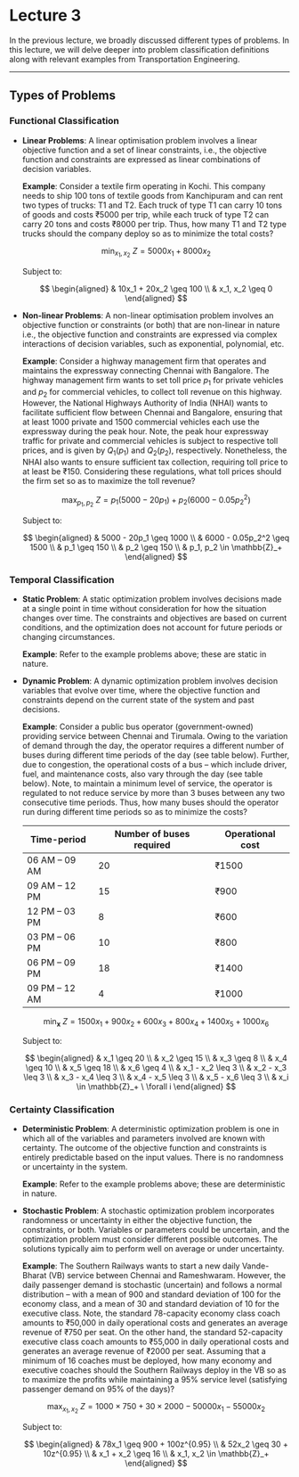 # Lecture 3

In the previous lecture, we broadly discussed different types of problems. In this lecture, we will delve deeper into problem classification definitions along with relevant examples from Transportation Engineering.

---

## Types of Problems

### Functional Classification

- **Linear Problems**: A linear optimisation problem involves a linear objective function and a set of linear constraints, i.e., the objective function and constraints are expressed as linear combinations of decision variables.

  **Example**: Consider a textile firm operating in Kochi. This company needs to ship 100 tons of textile goods from Kanchipuram and can rent two types of trucks: T1 and T2. Each truck of type T1 can carry 10 tons of goods and costs ₹5000 per trip, while each truck of type T2 can carry 20 tons and costs ₹8000 per trip. Thus, how many T1 and T2 type trucks should the company deploy so as to minimize the total costs?

    $$
    \min_{x_1, x_2} \ Z = 5000x_1 + 8000x_2
    $$

    Subject to:

    $$
    \begin{aligned}
      & 10x_1 + 20x_2 \geq 100 \\
      & x_1, x_2 \geq 0
    \end{aligned}
    $$

- **Non-linear Problems**: A non-linear optimisation problem involves an objective function or constraints (or both) that are non-linear in nature i.e., the objective function and constraints are expressed via complex interactions of decision variables, such as exponential, polynomial, etc.

  **Example**: Consider a highway management firm that operates and maintains the expressway connecting Chennai with Bangalore. The highway management firm wants to set toll price $p_1$ for private vehicles and $p_2$ for commercial vehicles, to collect toll revenue on this highway. However, the National Highways Authority of India (NHAI) wants to facilitate sufficient flow between Chennai and Bangalore, ensuring that at least 1000 private and 1500 commercial vehicles each use the expressway during the peak hour. Note, the peak hour expressway traffic for private and commercial vehicles is subject to respective toll prices, and is given by $Q_1(p_1)$ and $Q_2(p_2)$, respectively. Nonetheless, the NHAI also wants to ensure sufficient tax collection, requiring toll price to at least be ₹150. Considering these regulations, what toll prices should the firm set so as to maximize the toll revenue?

    $$
    \max_{p_1, p_2} \ Z = p_1 (5000 - 20p_1) + p_2 \left(6000 - 0.05p_2^2 \right)
    $$

    Subject to:

    $$
    \begin{aligned}
      & 5000 - 20p_1 \geq 1000 \\
      & 6000 - 0.05p_2^2 \geq 1500 \\
      & p_1 \geq 150 \\
      & p_2 \geq 150 \\
      & p_1, p_2 \in \mathbb{Z}_+
    \end{aligned}
    $$

### Temporal Classification

- **Static Problem**: A static optimization problem involves decisions made at a single point in time without consideration for how the situation changes over time. The constraints and objectives are based on current conditions, and the optimization does not account for future periods or changing circumstances.
  
  **Example**: Refer to the example problems above; these are static in nature.

- **Dynamic Problem**: A dynamic optimization problem involves decision variables that evolve over time, where the objective function and constraints depend on the current state of the system and past decisions.

  **Example**: Consider a public bus operator (government-owned) providing service between Chennai and Tirumala. Owing to the variation of demand through the day, the operator requires a different number of buses during different time periods of the day (see table below). Further, due to congestion, the operational costs of a bus – which include driver, fuel, and maintenance costs, also vary through the day (see table below). Note, to maintain a minimum level of service, the operator is regulated to not reduce service by more than 3 buses between any two consecutive time periods. Thus, how many buses should the operator run during different time periods so as to minimize the costs?

  | Time-period   | Number of buses required | Operational cost |
  |---------------|--------------------------|------------------|
  | 06 AM – 09 AM | 20                       | ₹1500            |
  | 09 AM – 12 PM | 15                       | ₹900             |
  | 12 PM – 03 PM | 8                        | ₹600             |
  | 03 PM – 06 PM | 10                       | ₹800             |
  | 06 PM – 09 PM | 18                       | ₹1400            |
  | 09 PM – 12 AM | 4                        | ₹1000            |

    $$
    \min_{\mathbf{x}} \ Z = 1500x_1 + 900x_2 + 600x_3 + 800x_4 + 1400x_5 + 1000x_6
    $$

    Subject to:

    $$
    \begin{aligned}
      & x_1 \geq 20 \\
      & x_2 \geq 15 \\
      & x_3 \geq 8 \\
      & x_4 \geq 10 \\
      & x_5 \geq 18 \\
      & x_6 \geq 4 \\
      & x_1 - x_2 \leq 3 \\
      & x_2 - x_3 \leq 3 \\
      & x_3 - x_4 \leq 3 \\
      & x_4 - x_5 \leq 3 \\
      & x_5 - x_6 \leq 3 \\
      & x_i \in \mathbb{Z}_+ \ \forall i
    \end{aligned}
    $$

### Certainty Classification

- **Deterministic Problem**: A deterministic optimization problem is one in which all of the variables and parameters involved are known with certainty. The outcome of the objective function and constraints is entirely predictable based on the input values. There is no randomness or uncertainty in the system.

  **Example**: Refer to the example problems above; these are deterministic in nature.

- **Stochastic Problem**: A stochastic optimization problem incorporates randomness or uncertainty in either the objective function, the constraints, or both. Variables or parameters could be uncertain, and the optimization problem must consider different possible outcomes. The solutions typically aim to perform well on average or under uncertainty.

  **Example**: The Southern Railways wants to start a new daily Vande-Bharat (VB) service between Chennai and Rameshwaram. However, the daily passenger demand is stochastic (uncertain) and follows a normal distribution – with a mean of 900 and standard deviation of 100 for the economy class, and a mean of 30 and standard deviation of 10 for the executive class. Note, the standard 78-capacity economy class coach amounts to ₹50,000 in daily operational costs and generates an average revenue of ₹750 per seat. On the other hand, the standard 52-capacity executive class coach amounts to ₹55,000 in daily operational costs and generates an average revenue of ₹2000 per seat. Assuming that a minimum of 16 coaches must be deployed, how many economy and executive coaches should the Southern Railways deploy in the VB so as to maximize the profits while maintaining a 95% service level (satisfying passenger demand on 95% of the days)?

    $$
    \max_{x_1, x_2} \ Z = 1000 \times 750 + 30 \times 2000 - 50000x_1 - 55000x_2
    $$

    Subject to:

    $$
    \begin{aligned}
        & 78x_1 \geq 900 + 100z^{0.95} \\
        & 52x_2 \geq 30 + 10z^{0.95} \\
        & x_1 + x_2 \geq 16 \\
        & x_1, x_2 \in \mathbb{Z}_+
    \end{aligned}
    $$
